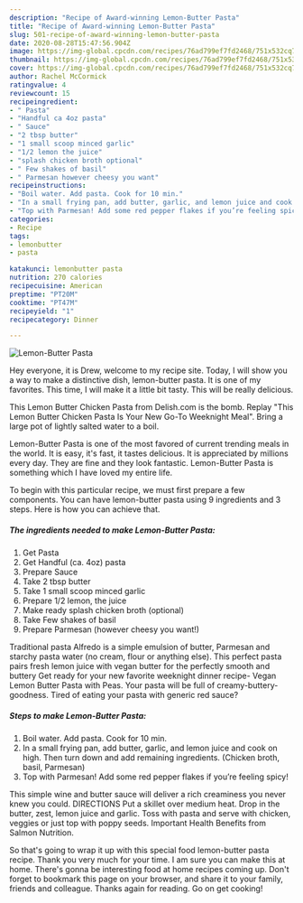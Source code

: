 ```yaml
---
description: "Recipe of Award-winning Lemon-Butter Pasta"
title: "Recipe of Award-winning Lemon-Butter Pasta"
slug: 501-recipe-of-award-winning-lemon-butter-pasta
date: 2020-08-28T15:47:56.904Z
image: https://img-global.cpcdn.com/recipes/76ad799ef7fd2468/751x532cq70/lemon-butter-pasta-recipe-main-photo.jpg
thumbnail: https://img-global.cpcdn.com/recipes/76ad799ef7fd2468/751x532cq70/lemon-butter-pasta-recipe-main-photo.jpg
cover: https://img-global.cpcdn.com/recipes/76ad799ef7fd2468/751x532cq70/lemon-butter-pasta-recipe-main-photo.jpg
author: Rachel McCormick
ratingvalue: 4
reviewcount: 15
recipeingredient:
- " Pasta"
- "Handful ca 4oz pasta"
- " Sauce"
- "2 tbsp butter"
- "1 small scoop minced garlic"
- "1/2 lemon the juice"
- "splash chicken broth optional"
- " Few shakes of basil"
- " Parmesan however cheesy you want"
recipeinstructions:
- "Boil water. Add pasta. Cook for 10 min."
- "In a small frying pan, add butter, garlic, and lemon juice and cook on high. Then turn down and add remaining ingredients. (Chicken broth, basil, Parmesan)"
- "Top with Parmesan! Add some red pepper flakes if you’re feeling spicy!"
categories:
- Recipe
tags:
- lemonbutter
- pasta

katakunci: lemonbutter pasta 
nutrition: 270 calories
recipecuisine: American
preptime: "PT20M"
cooktime: "PT47M"
recipeyield: "1"
recipecategory: Dinner

---
```



![Lemon-Butter Pasta](https://img-global.cpcdn.com/recipes/76ad799ef7fd2468/751x532cq70/lemon-butter-pasta-recipe-main-photo.jpg)

Hey everyone, it is Drew, welcome to my recipe site. Today, I will show you a way to make a distinctive dish, lemon-butter pasta. It is one of my favorites. This time, I will make it a little bit tasty. This will be really delicious.

This Lemon Butter Chicken Pasta from Delish.com is the bomb. Replay &#34;This Lemon Butter Chicken Pasta Is Your New Go-To Weeknight Meal&#34;. Bring a large pot of lightly salted water to a boil.

Lemon-Butter Pasta is one of the most favored of current trending meals in the world. It is easy, it's fast, it tastes delicious. It is appreciated by millions every day. They are fine and they look fantastic. Lemon-Butter Pasta is something which I have loved my entire life.


To begin with this particular recipe, we must first prepare a few components. You can have lemon-butter pasta using 9 ingredients and 3 steps. Here is how you can achieve that.

<!--inarticleads1-->

##### The ingredients needed to make Lemon-Butter Pasta:

1. Get  Pasta
1. Get Handful (ca. 4oz) pasta
1. Prepare  Sauce
1. Take 2 tbsp butter
1. Take 1 small scoop minced garlic
1. Prepare 1/2 lemon, the juice
1. Make ready splash chicken broth (optional)
1. Take  Few shakes of basil
1. Prepare  Parmesan (however cheesy you want!)


Traditional pasta Alfredo is a simple emulsion of butter, Parmesan and starchy pasta water (no cream, flour or anything else). This perfect pasta pairs fresh lemon juice with vegan butter for the perfectly smooth and buttery Get ready for your new favorite weeknight dinner recipe- Vegan Lemon Butter Pasta with Peas. Your pasta will be full of creamy-buttery-goodness. Tired of eating your pasta with generic red sauce? 

<!--inarticleads2-->

##### Steps to make Lemon-Butter Pasta:

1. Boil water. Add pasta. Cook for 10 min.
1. In a small frying pan, add butter, garlic, and lemon juice and cook on high. Then turn down and add remaining ingredients. (Chicken broth, basil, Parmesan)
1. Top with Parmesan! Add some red pepper flakes if you’re feeling spicy!


This simple wine and butter sauce will deliver a rich creaminess you never knew you could. DIRECTIONS Put a skillet over medium heat. Drop in the butter, zest, lemon juice and garlic. Toss with pasta and serve with chicken, veggies or just top with poppy seeds. Important Health Benefits from Salmon Nutrition. 

So that's going to wrap it up with this special food lemon-butter pasta recipe. Thank you very much for your time. I am sure you can make this at home. There's gonna be interesting food at home recipes coming up. Don't forget to bookmark this page on your browser, and share it to your family, friends and colleague. Thanks again for reading. Go on get cooking!
